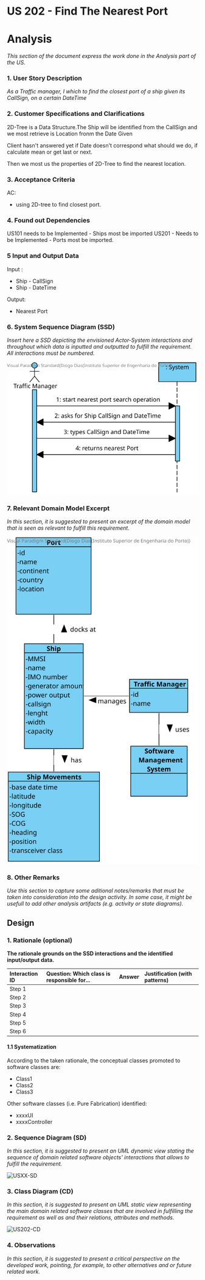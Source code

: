 # US 202 - Find The Nearest Port

# Analysis

*This section of the document express the work done in the Analysis part of the US.*

### 1. User Story Description

*As a Traffic manager, I which to find the closest port of a ship given its CallSign,
on a certain DateTime*

### 2. Customer Specifications and Clarifications 

2D-Tree is a Data Structure.The Ship will be identified from the CallSign and we most retrieve is Location fronm the Date Given

Client hasn't answered yet if Date doesn't correspond what should we do, if calculate mean or get last or next.

Then we most us the properties of 2D-Tree to find the nearest location.

### 3. Acceptance Criteria

AC:
* using 2D-tree to find closest port.


### 4. Found out Dependencies

US101 needs to be Implemented - Ships most be imported
US201 - Needs to be Implemented - Ports most be imported.
### 5 Input and Output Data

Input :
* Ship - CallSign
* Ship - DateTime

Output:
* Nearest Port

### 6. System Sequence Diagram (SSD)

*Insert here a SSD depicting the envisioned Actor-System interactions and throughout which data is inputted and outputted to fulfill the requirement. All interactions must be numbered.*

![US202-SSD](US202-SSD.svg)


### 7. Relevant Domain Model Excerpt 
*In this section, it is suggested to present an excerpt of the domain model that is seen as relevant to fulfill this requirement.* 

![US202-MD](US202-MD.svg)

### 8. Other Remarks

*Use this section to capture some aditional notes/remarks that must be taken into consideration into the design activity. In some case, it might be usefull to add other analysis artifacts (e.g. activity or state diagrams).* 



## Design 

### 1. Rationale (optional)

**The rationale grounds on the SSD interactions and the identified input/output data.**

| Interaction ID | Question: Which class is responsible for... | Answer  | Justification (with patterns)  |
|:-------------  |:--------------------- |:------------|:---------------------------- |
| Step 1  		 |							 |             |                              |
| Step 2  		 |							 |             |                              |
| Step 3  		 |							 |             |                              |
| Step 4  		 |							 |             |                              |
| Step 5  		 |							 |             |                              |
| Step 6  		 |							 |             |                              |              

#### 1.1 Systematization 

According to the taken rationale, the conceptual classes promoted to software classes are: 

 * Class1
 * Class2
 * Class3

Other software classes (i.e. Pure Fabrication) identified: 
 * xxxxUI  
 * xxxxController

### 2. Sequence Diagram (SD)

*In this section, it is suggested to present an UML dynamic view stating the sequence of domain related software objects' interactions that allows to fulfill the requirement.* 

![USXX-SD](USXX-SD.svg)

### 3. Class Diagram (CD)

*In this section, it is suggested to present an UML static view representing the main domain related software classes that are involved in fulfilling the requirement as well as and their relations, attributes and methods.*

![US202-CD](US2O2-CD.svg)

### 4. Observations

*In this section, it is suggested to present a critical perspective on the developed work, pointing, for example, to other alternatives and or future related work.*





